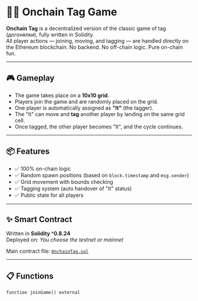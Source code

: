# 🏃‍♂️ Onchain Tag Game       
       
**Onchain Tag** is a decentralized version of the classic game of tag (догонялки), fully written in Solidity.      
All player actions — joining, moving, and tagging — are handled directly on the Ethereum blockchain. No backend. No off-chain logic. Pure on-chain fun.     
        
---    
  
## 🎮 Gameplay  
   
- The game takes place on a **10x10 grid**.    
- Players join the game and are randomly placed on the grid.     
- One player is automatically assigned as **"It"** (the tagger).   
- The "It" can move and **tag** another player by landing on the same grid cell.
- Once tagged, the other player becomes "It", and the cycle continues.   
  
---

## 📦 Features 
  
- ✅ 100% on-chain logic   
- ✅ Random spawn positions (based on `block.timestamp` and `msg.sender`) 
- ✅ Grid movement with bounds checking  
- ✅ Tagging system (auto handover of "It" status) 
- ✅ Public state for all players  

---

## ✨ Smart Contract

Written in **Solidity ^0.8.24**  
Deployed on: _You choose the testnet or mainnet_

Main contract file: [`OnchainTag.sol`](./OnchainTag.sol)

---

## 📋 Functions

```solidity
function joinGame() external
